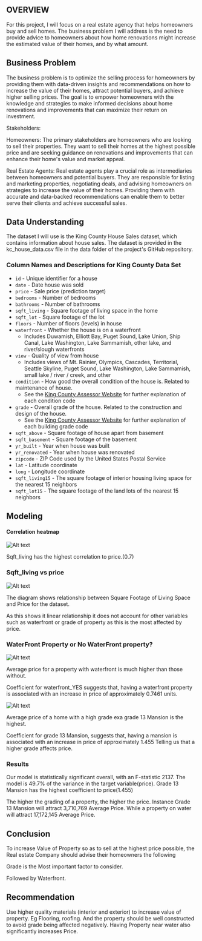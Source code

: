 ## OVERVIEW
For this project, I will focus on a real estate agency that helps homeowners buy and sell homes. The business problem I will address is the need to provide advice to homeowners about how home renovations might increase the estimated value of their homes, and by what amount.

## Business Problem
The business problem is to optimize the selling process for homeowners by providing them with data-driven insights and recommendations on how to increase the value of their homes, attract potential buyers, and achieve higher selling prices. The goal is to empower homeowners with the knowledge and strategies to make informed decisions about home renovations and improvements that can maximize their return on investment.

Stakeholders:

Homeowners: The primary stakeholders are homeowners who are looking to sell their properties. They want to sell their homes at the highest possible price and are seeking guidance on renovations and improvements that can enhance their home's value and market appeal.

Real Estate Agents: Real estate agents play a crucial role as intermediaries between homeowners and potential buyers. They are responsible for listing and marketing properties, negotiating deals, and advising homeowners on strategies to increase the value of their homes. Providing them with accurate and data-backed recommendations can enable them to better serve their clients and achieve successful sales.

## Data Understanding
The dataset I will use is the King County House Sales dataset, which contains information about house sales. The dataset is provided in the kc_house_data.csv file in the data folder of the project's GitHub repository.

### Column Names and Descriptions for King County Data Set
* `id` - Unique identifier for a house
* `date` - Date house was sold
* `price` - Sale price (prediction target)
* `bedrooms` - Number of bedrooms
* `bathrooms` - Number of bathrooms
* `sqft_living` - Square footage of living space in the home
* `sqft_lot` - Square footage of the lot
* `floors` - Number of floors (levels) in house
* `waterfront` - Whether the house is on a waterfront
  * Includes Duwamish, Elliott Bay, Puget Sound, Lake Union, Ship Canal, Lake Washington, Lake Sammamish, other lake, and river/slough waterfronts
* `view` - Quality of view from house
  * Includes views of Mt. Rainier, Olympics, Cascades, Territorial, Seattle Skyline, Puget Sound, Lake Washington, Lake Sammamish, small lake / river / creek, and other
* `condition` - How good the overall condition of the house is. Related to maintenance of house.
  * See the [King County Assessor Website](https://info.kingcounty.gov/assessor/esales/Glossary.aspx?type=r) for further explanation of each condition code
* `grade` - Overall grade of the house. Related to the construction and design of the house.
  * See the [King County Assessor Website](https://info.kingcounty.gov/assessor/esales/Glossary.aspx?type=r) for further explanation of each building grade code
* `sqft_above` - Square footage of house apart from basement
* `sqft_basement` - Square footage of the basement
* `yr_built` - Year when house was built
* `yr_renovated` - Year when house was renovated
* `zipcode` - ZIP Code used by the United States Postal Service
* `lat` - Latitude coordinate
* `long` - Longitude coordinate
* `sqft_living15` - The square footage of interior housing living space for the nearest 15 neighbors
* `sqft_lot15` - The square footage of the land lots of the nearest 15 neighbors

## Modeling

#### Correlation heatmap

![Alt text](corr.png)

Sqft_living has the highest correlation to price.(0.7)

### Sqft_living vs price
![Alt text](sqft.png)

The diagram shows relationship between Square Footage of Living Space and Price for the dataset. 

As this shows it linear relationship it does not account for other variables such as waterfront or grade of property as this is the most affected by price.

### WaterFront Property or No WaterFront property?
![Alt text](water.png)

Average price for a property with waterfront is much higher than those without.

Coefficient for waterfront_YES suggests that, having a waterfront property is associated with an increase in price of approximately 0.7461 units.

![Alt text](grade.png)

Average price of a home with a high grade exa grade 13 Mansion is the highest.

Coefficient for grade 13 Mansion, suggests that, having a mansion is associated with an increase in price of approximately 1.455 Telling us that a higher grade affects price.


### Results 

Our model is statistically significant overall, with an F-statistic 2137.
The model is 49.7% of the variance in the target variable(price).
Grade 13 Mansion has the highest coefficient to price(1.455)

The higher the grading of a property, the higher the price. Instance Grade 13 Mansion will attract 3,710,769 Average Price.
While a property on water will attract 17,172,145 Average Price.


## Conclusion

To increase Value of Property so as to sell at the highest price possible, the Real estate Company should advise their homeowners the following 

Grade is the Most important factor to consider.

Followed by Waterfront.

## Recommendation

Use higher quality materials (interior and exterior) to increase value of property. Eg Flooring, roofing. And the property should be well constructed to avoid grade being affected negatively.
Having Property near water also significantly increases Price.






